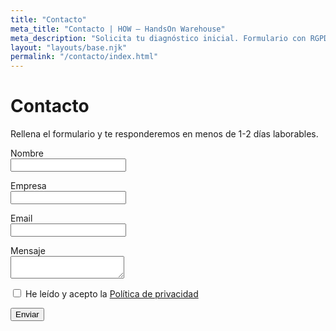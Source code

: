 ```yaml
---
title: "Contacto"
meta_title: "Contacto | HOW – HandsOn Warehouse"
meta_description: "Solicita tu diagnóstico inicial. Formulario con RGPD."
layout: "layouts/base.njk"
permalink: "/contacto/index.html"
---
```

# Contacto

Rellena el formulario y te responderemos en menos de 1-2 días laborables.

<form name="contacto-how" method="POST" data-netlify="true" netlify-honeypot="bot-field">
  <input type="hidden" name="form-name" value="contacto-how" />
  <p style="display:none"><label>Si eres humano, deja esto vacío: <input name="bot-field" /></label></p>
  <p><label>Nombre<br><input type="text" name="nombre" required></label></p>
  <p><label>Empresa<br><input type="text" name="empresa" required></label></p>
  <p><label>Email<br><input type="email" name="email" required></label></p>
  <p><label>Mensaje<br><textarea name="mensaje" required></textarea></label></p>
  <p><label><input type="checkbox" name="rgpd" required> He leído y acepto la <a href="/legal/privacidad/">Política de privacidad</a></label></p>
  <p><button type="submit">Enviar</button></p>
</form>
